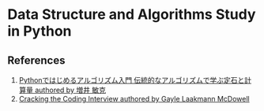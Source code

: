 # Data Structure and Algorithms Study in Python

## References
1. [Pythonではじめるアルゴリズム入門 伝統的なアルゴリズムで学ぶ定石と計算量 authored by 増井 敏克](https://bit.ly/2NLwI7s)
2. [Cracking the Coding Interview authored by Gayle Laakmann McDowell](https://amzn.to/2AQGi6s)